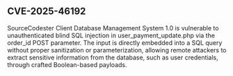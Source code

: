 ## CVE-2025-46192

SourceCodester Client Database Management System 1.0 is vulnerable to unauthenticated blind SQL injection in user_payment_update.php via the order_id POST parameter. The input is directly embedded into a SQL query without proper sanitization or parameterization, allowing remote attackers to extract sensitive information from the database, such as user credentials, through crafted Boolean-based payloads.
